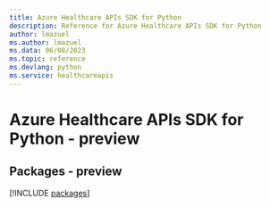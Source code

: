 ```yaml
---
title: Azure Healthcare APIs SDK for Python
description: Reference for Azure Healthcare APIs SDK for Python
author: lmazuel
ms.author: lmazuel
ms.data: 06/08/2023
ms.topic: reference
ms.devlang: python
ms.service: healthcareapis
---
```

# Azure Healthcare APIs SDK for Python - preview
## Packages - preview
[!INCLUDE [packages](healthcare-apis-index.md)]